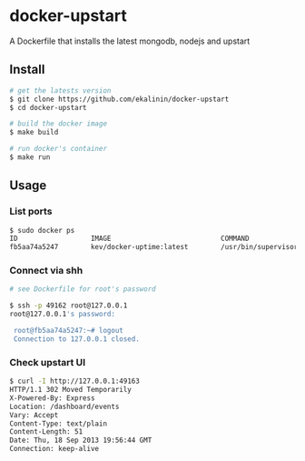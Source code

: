 docker-upstart
==============

A Dockerfile that installs the latest mongodb, nodejs and upstart

Install
-------

````bash
# get the latests version
$ git clone https://github.com/ekalinin/docker-upstart
$ cd docker-upstart

# build the docker image
$ make build

# run docker's container
$ make run
````

Usage
-----

### List ports

````bash
$ sudo docker ps
ID                  IMAGE                           COMMAND                CREATED             STATUS              PORTS
fb5aa74a5247        kev/docker-uptime:latest        /usr/bin/supervisord   2 days ago          Up 2 days           49162->22, 49163->8082 
````

### Connect via shh

````bash
# see Dockerfile for root's password

$ ssh -p 49162 root@127.0.0.1
root@127.0.0.1's password: 

 root@fb5aa74a5247:~# logout
 Connection to 127.0.0.1 closed.
````

### Check upstart UI

````bash
$ curl -I http://127.0.0.1:49163
HTTP/1.1 302 Moved Temporarily
X-Powered-By: Express
Location: /dashboard/events
Vary: Accept
Content-Type: text/plain
Content-Length: 51
Date: Thu, 18 Sep 2013 19:56:44 GMT
Connection: keep-alive
````
